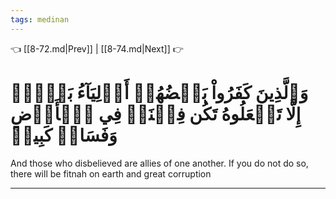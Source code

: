 ```yaml
---
tags: medinan
---
```


👈 [[8-72.md|Prev]] | [[8-74.md|Next]] 👉

# وَٱلَّذِينَ كَفَرُواْ بَعۡضُهُمۡ أَوۡلِيَآءُ بَعۡضٍۚ إِلَّا تَفۡعَلُوهُ تَكُن فِتۡنَةٞ فِي ٱلۡأَرۡضِ وَفَسَادٞ كَبِيرٞ

And those who disbelieved are allies of one another. If you do not do so, there will be fitnah on earth and great corruption

---

